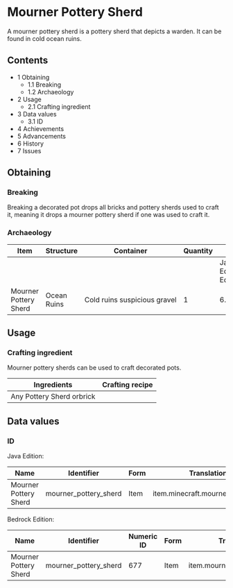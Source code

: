 # Mourner Pottery Sherd
A mourner pottery sherd is a pottery sherd that depicts a warden. It can be found in cold ocean ruins.

## Contents
- 1 Obtaining
	- 1.1 Breaking
	- 1.2 Archaeology
- 2 Usage
	- 2.1 Crafting ingredient
- 3 Data values
	- 3.1 ID
- 4 Achievements
- 5 Advancements
- 6 History
- 7 Issues

## Obtaining
### Breaking
Breaking a decorated pot drops all bricks and pottery sherds used to craft it, meaning it drops a mourner pottery sherd if one was used to craft it.

### Archaeology
| Item                  | Structure   | Container                    | Quantity | Chance                         |
|-----------------------|-------------|------------------------------|----------|--------------------------------|
|                       |             |                              |          | Java EditionandBedrock Edition |
| Mourner Pottery Sherd | Ocean Ruins | Cold ruins suspicious gravel | 1        | 6.7%                           |

## Usage
### Crafting ingredient
Mourner pottery sherds can be used to craft decorated pots.

| Ingredients               | Crafting recipe |
|---------------------------|-----------------|
| Any Pottery Sherd orbrick |                 |

## Data values
### ID
Java Edition:

| Name                  | Identifier            | Form | Translation key                      |
|-----------------------|-----------------------|------|--------------------------------------|
| Mourner Pottery Sherd | mourner_pottery_sherd | Item | item.minecraft.mourner_pottery_sherd |

Bedrock Edition:

| Name                  | Identifier            | Numeric ID | Form | Translation key                 |
|-----------------------|-----------------------|------------|------|---------------------------------|
| Mourner Pottery Sherd | mourner_pottery_sherd | 677        | Item | item.mourner_pottery_sherd.name |

